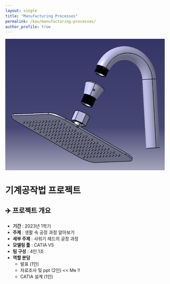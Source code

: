 ```yaml
---
layout: single
title: "Manufacturing Processes"
permalink: /kau/manufacturing-processes/
author_profile: true
---
```


![showerhead](/assets/images/kau/manufacturing-processes.png)

# 기계공작법 프로젝트

## ✈️ 프로젝트 개요 
- **기간** : 2023년 1학기
- **주제** : 생활 속 공정 과정 알아보기 
- **세부 주제** : 샤워기 헤드의 공정 과정  
- **모델링 툴** : CATIA V5
- **팀 구성** : 4인 1조 
- **역할 분담** 
    - 발표 (1인)
    - 자료조사 및 ppt (2인) << Me !!
    - CATIA 설계 (1인)